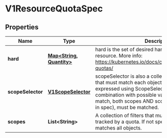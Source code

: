 
# V1ResourceQuotaSpec

## Properties
Name | Type | Description | Notes
------------ | ------------- | ------------- | -------------
**hard** | [**Map&lt;String, Quantity&gt;**](Quantity.md) | hard is the set of desired hard limits for each named resource. More info: https://kubernetes.io/docs/concepts/policy/resource-quotas/ |  [optional]
**scopeSelector** | [**V1ScopeSelector**](V1ScopeSelector.md) | scopeSelector is also a collection of filters like scopes that must match each object tracked by a quota but expressed using ScopeSelectorOperator in combination with possible values. For a resource to match, both scopes AND scopeSelector (if specified in spec), must be matched. |  [optional]
**scopes** | **List&lt;String&gt;** | A collection of filters that must match each object tracked by a quota. If not specified, the quota matches all objects. |  [optional]



